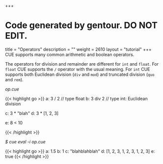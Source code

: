 +++
# Code generated by gentour. DO NOT EDIT.
title = "Operators"
description = ""
weight = 2610
layout = "tutorial"
+++
CUE supports many common arithmetic and boolean operators.

The operators for division and remainder are different for `int` and `float`.
For `float` CUE supports the `/` operator with the usual meaning.
For `int` CUE supports both Euclidean division (`div` and `mod`)
and truncated division (`quo` and `rem`).


<a id="td-block-padding" class="td-offset-anchor"></a>
<section class="row td-box td-box--white td-box--gradient td-box--height-auto">
<div class="col-lg-6 mr-0">
<i>op.cue</i>
<p>
{{< highlight go >}}
a: 3 / 2   // type float
b: 3 div 2 // type int: Euclidean division

c: 3 * "blah"
d: 3 * [1, 2, 3]

e: 8 < 10

{{< /highlight >}}
<br>
</div>

<div class="col-lg-6 ml-0"><i>$ cue eval -i op.cue</i>
<p>
{{< highlight go >}}
a: 1.5
b: 1
c: "blahblahblah"
d: [1, 2, 3, 1, 2, 3, 1, 2, 3]
e: true
{{< /highlight >}}
</div>
</section>